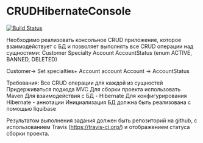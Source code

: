 # CRUDHibernateConsole
[![Build Status](https://travis-ci.com/Bada1208/CRUDHibernateConsole.svg?branch=master)](https://travis-ci.com/Bada1208/CRUDHibernateConsole)


Необходимо реализовать консольное CRUD приложение, которое взаимодействует с БД и позволяет выполнять все CRUD операции над сущностями:
Customer
Specialty
Account
AccountStatus (enum ACTIVE, BANNED, DELETED)

Customer-> Set<Specialty> specialties+ Account account
Account -> AccountStatus

Требования:
Все CRUD операции для каждой из сущностей
Придерживаться подхода MVC
Для сборки проекта использовать Maven
Для взаимодействия с БД - Hibernate
Для конфигурирования Hibernate - аннотации
Инициализация БД должна быть реализована с помощью liquibase

Результатом выполнения задания должен быть репозиторий на github, с использованием Travis (https://travis-ci.org/) и отображением статуса сборки проекта.
